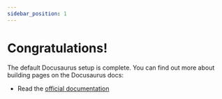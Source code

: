 ```yaml
---
sidebar_position: 1
---
```


# Congratulations!

The default Docusaurus setup is complete. You can find out more about building pages on the Docusaurus docs:

- Read the [official documentation](https://docusaurus.io/)

